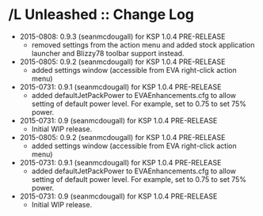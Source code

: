 # <AddOn Name> /L Unleashed :: Change Log

* 2015-0808: 0.9.3 (seanmcdougall) for KSP 1.0.4 PRE-RELEASE
	+ removed settings from the action menu and added stock application launcher and Blizzy78 toolbar support instead.
* 2015-0805: 0.9.2 (seanmcdougall) for KSP 1.0.4 PRE-RELEASE
	+ added settings window (accessible from EVA right-click action menu)
* 2015-0731: 0.9.1 (seanmcdougall) for KSP 1.0.4 PRE-RELEASE
	+ added defaultJetPackPower to EVAEnhancements.cfg to allow setting of default power level.  For example, set to 0.75 to set 75% power.
* 2015-0731: 0.9 (seanmcdougall) for KSP 1.0.4 PRE-RELEASE
	+ Initial WIP release.
* 2015-0805: 0.9.2 (seanmcdougall) for KSP 1.0.4 PRE-RELEASE
	+ added settings window (accessible from EVA right-click action menu)
* 2015-0731: 0.9.1 (seanmcdougall) for KSP 1.0.4 PRE-RELEASE
	+ added defaultJetPackPower to EVAEnhancements.cfg to allow setting of default power level.  For example, set to 0.75 to set 75% power.
* 2015-0731: 0.9 (seanmcdougall) for KSP 1.0.4 PRE-RELEASE
	+ Initial WIP release.
